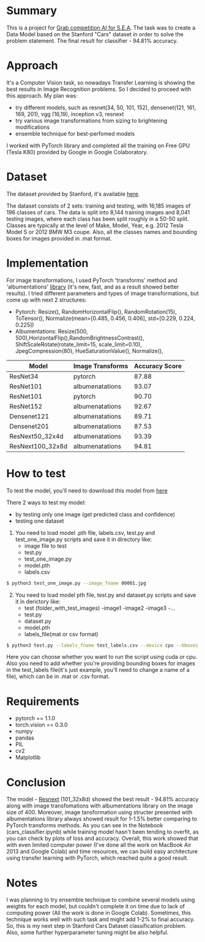 # Summary
This is a project for [Grab competition AI for S.E.A](https://www.aiforsea.com/computer-vision). The task was to create a
Data Model based on the Stanford "Cars" dataset in order to solve the problem statement.
The final result for classifier - 94.81% accuracy.

# Approach
It's a Computer Vision task, so nowadays Transfer Learning is showing the best results in Image Recognition problems. So I decided to proceed with this approach. My plan was:
* try different models, such as resnet(34, 50, 101, 152), densenet(121, 161, 169, 201), vgg (16,19), inception v3, resnext
* try various image transformations from sizing to brightening modifications
* ensemble technique for best-perfomed models

I worked with PyTorch library and completed all the training on Free GPU (Tesla K80) provided by Google in Google Colaboratory.

# Dataset

The dataset provided by Stanford, it's available [here](https://ai.stanford.edu/~jkrause/cars/car_dataset.html). 

The dataset consists of 2 sets: training and testing, with 16,185 images of 196 classes of cars. The data is split into 8,144 training images and 8,041 testing images, where each class has been split roughly in a 50-50 split. Classes are typically at the level of Make, Model, Year, e.g. 2012 Tesla Model S or 2012 BMW M3 coupe. Also, all the classes names and bounding boxes for images provided in .mat format.

# Implementation

For image transformations, I used PyTorch 'transforms' method and 'albumentations' [library](https://github.com/albu/albumentations) (it's new, fast, and as a result showed better results).
I tried different parameters and types of image transformations, but come up with next 2 structures:
* Pytorch: Resize(), RandomHorizontalFlip(), RandomRotation(15), ToTensor(), Normalize(mean=[0.485, 0.456, 0.406], std=[0.229, 0.224, 0.225])
* Albumentations: Resize(500, 500),HorizontalFlip(),RandomBrightnessContrast(), ShiftScaleRotate(rotate_limit=15, scale_limit=0.10), JpegCompression(80), HueSaturationValue(), Normalize(),

| Model | Image Transforms | Accuracy Score |
| ------ | ------ |------ |
|ResNet34| pytorch| 87.88 |
|ResNet101|albumenatations | 93.07|
|ResNet101| pytorch| 90.70|
|ResNet152|albumenatations | 92.67 |
|Densenet121| albumenatations|89.71 |
|Densenet201|albumenatations |87.53 |
|ResNext50_32x4d|albumenatations |93.39|
|ResNext100_32x8d|albumenatations |94.81|

# How to test

To test the model, you'll need to download this model from [here](https://drive.google.com/open?id=1--BqZCxQog_6mpVjNIu0QS-tY944OL-S93)

There 2 ways to test my model:
* by testing only one image (get predicted class and confidence)
* testing one dataset

1) You need to load model .pth file, labels.csv, test.py and test_one_image.py scripts and save it in directory like:
     * image file to test
     * test.py
     * test_one_image.py
     * model.pth
    *  labels.csv
```sh
$ python3 test_one_image.py --image_fname 00001.jpg
```

2) You need to load model pth file, test.py and dataset.py scripts and save it in derictory like:
     * test (folder_with_test_images)
      -image1
      -image2
      -image3
      -...
     * test.py
     * dataset.py
     * model.pth
    *  labels_file(mat or csv format)

```sh
$ python3 test.py --labels_fname test_labels.csv --device cpu --bboxes True
```
Here you can choose whether you want to run the script using cuda or cpu.
Also you need to add whether you're providing bounding boxes for images in the test_labels file(it's just example, you'll need to change a name of a file), which can be in .mat or .csv format.

# Requirements

* pytorch == 1.1.0
* torch.vision == 0.3.0
* numpy
* pandas
* PIL
* cv2
* Matplotlib

# Conclusion
The model - [Resnext](https://arxiv.org/abs/1611.05431) (101_32x8d) showed the best result - 94.81% accuracy along with image transfomations with albumentations library on the image size of 400. Moreover, image tansformation using structer presented with albumentations library always showed result for 1-1.5% better comparing to PyTorch transforms methods. As you can see in the Notebook (cars_classifier.ipynb) while training model hasn't been tending to overfit, as you can check by plots of loss and accuracy. Overall, this work showed that with even limited computer power (I've done all the work on MacBook Air 2013 and Google Colab) and time resources, we can build easy architecture using transfer learning with PyTorch, which reached quite a good result.

# Notes

I was planning to try ensemble technique to combine several models using weights for each model, but couldn't complete it on time due to lack of computing power (All the work is done in Google Colab). Sometimes, this technique works well with such task and might add 1-2% to final accuracy. So, this is my next step in Stanford Cars Dataset classification problem. Also, some further hyperparameter tuning might be also helpful.
